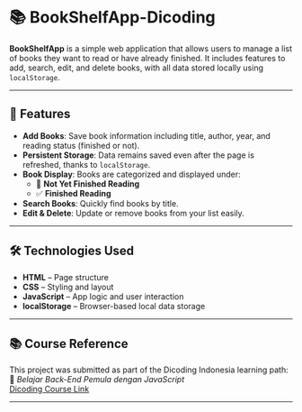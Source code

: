 # 📚 BookShelfApp-Dicoding

**BookShelfApp** is a simple web application that allows users to manage a list of books they want to read or have already finished. It includes features to add, search, edit, and delete books, with all data stored locally using `localStorage`.

---

## 🚀 Features

- **Add Books**: Save book information including title, author, year, and reading status (finished or not).
- **Persistent Storage**: Data remains saved even after the page is refreshed, thanks to `localStorage`.
- **Book Display**: Books are categorized and displayed under:
  - 📖 **Not Yet Finished Reading**
  - ✅ **Finished Reading**
- **Search Books**: Quickly find books by title.
- **Edit & Delete**: Update or remove books from your list easily.

---

## 🛠️ Technologies Used

- **HTML** – Page structure
- **CSS** – Styling and layout
- **JavaScript** – App logic and user interaction
- **localStorage** – Browser-based local data storage

---

## **📚 Course Reference**
This project was submitted as part of the Dicoding Indonesia learning path:  
🔗 _Belajar Back-End Pemula dengan JavaScript_  
[Dicoding Course Link](https://www.dicoding.com/academies/163)

---
